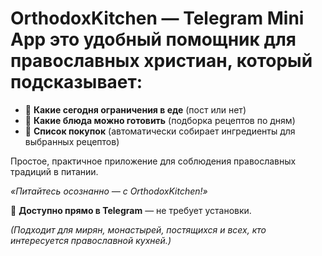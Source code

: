 # **OrthodoxKitchen** — Telegram Mini App это удобный помощник для православных христиан, который подсказывает:  

- 📅 **Какие сегодня ограничения в еде** (пост или нет)  
- 🥗 **Какие блюда можно готовить** (подборка рецептов по дням)  
- 🛒 **Список покупок** (автоматически собирает ингредиенты для выбранных рецептов)  

Простое, практичное приложение для соблюдения православных традиций в питании.  

*«Питайтесь осознанно — с OrthodoxKitchen!»*  

🔗 **Доступно прямо в Telegram** — не требует установки.  

*(Подходит для мирян, монастырей, постящихся и всех, кто интересуется православной кухней.)*